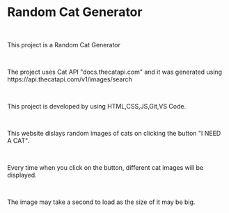 <h1> Random Cat Generator </h1>
<br>
<p>This project is a Random Cat Generator</p>
<br>
<p>The project uses Cat API "docs.thecatapi.com" and it was generated using  https://api.thecatapi.com/v1/images/search</p>
<br>
<p>This project is developed by using HTML,CSS,JS,Git,VS Code.</p>
<br>
<p>This website dislays random images of cats on clicking the button "I NEED A CAT".</p>
<br>
<p>Every time when you click on the button, different cat images will be displayed.</p>
<br>
<p>The image may take a second to load as the size of it may be big.</p>
